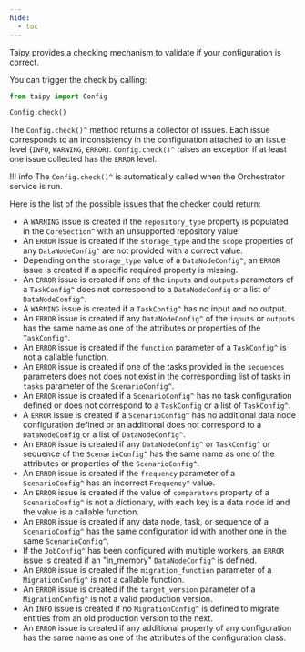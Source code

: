 ```yaml
---
hide:
  - toc
---
```

Taipy provides a checking mechanism to validate if your configuration is correct.

You can trigger the check by calling:
```python linenums="1"
from taipy import Config

Config.check()
```

The `Config.check()^` method returns a collector of issues. Each issue corresponds to an inconsistency in
the configuration attached to an issue level (`INFO`, `WARNING`, `ERROR`). `Config.check()^` raises an
exception if at least one issue collected has the `ERROR` level.

!!! info
    The `Config.check()^` is automatically called when the Orchestrator service is run.

Here is the list of the possible issues that the checker could return:

- A `WARNING` issue is created if the `repository_type` property is populated in the `CoreSection^` with an
  unsupported repository value.
- An `ERROR` issue is created if the `storage_type` and the `scope` properties of any `DataNodeConfig^` are not
  provided with a correct value.
- Depending on the `storage_type` value of a `DataNodeConfig^`, an `ERROR` issue is created if a specific required
  property is missing.
- An `ERROR` issue is created if one of the `inputs` and `outputs` parameters of a `TaskConfig^` does not correspond
  to a `DataNodeConfig` or a list of `DataNodeConfig^`.
- A `WARNING` issue is created if a `TaskConfig^` has no input and no output.
- An `ERROR` issue is created if any `DataNodeConfig^` of the `inputs` or `outputs` has the same name as one of the
  attributes or properties of the `TaskConfig^`.
- An `ERROR` issue is created if the `function` parameter of a `TaskConfig^` is not a callable function.
- An `ERROR` issue is created if one of the tasks provided in the `sequences` parameters does not does not exist in
  the corresponding list of tasks in `tasks` parameter of the `ScenarioConfig^`.
- An `ERROR` issue is created if a `ScenarioConfig^` has no task configuration defined or does not correspond to a
  `TaskConfig` or a list of `TaskConfig^`.
- A `ERROR` issue is created if a `ScenarioConfig^` has no additional data node configuration defined or an additional
  does not correspond to a `DataNodeConfig` or a list of `DataNodeConfig^`.
- An `ERROR` issue is created if any `DataNodeConfig^` or `TaskConfig^` or sequence of the `ScenarioConfig^` has the same name as
  one of the attributes or properties of the `ScenarioConfig^`.
- An `ERROR` issue is created if the `frequency` parameter of a `ScenarioConfig^` has an incorrect `Frequency^` value.
- An `ERROR` issue is created if the value of `comparators` property of a `ScenarioConfig^` is not a dictionary, with each key is a data node id and the value is a callable function.
- An `ERROR` issue is created if any data node, task, or sequence of a `ScenarioConfig^` has the same configuration id
  with another one in the same `ScenarioConfig^`.
- If the `JobConfig^` has been configured with multiple workers, an `ERROR` issue is created if an "in_memory"
  `DataNodeConfig^` is defined.
- An `ERROR` issue is created if the `migration_function` parameter of a `MigrationConfig^` is not a callable function.
- An `ERROR` issue is created if the `target_version` parameter of a `MigrationConfig^` is not a valid production
  version.
- An `INFO` issue is created if no `MigrationConfig^` is defined to migrate entities from an old production version
  to the next.
- An `ERROR` issue is created if any additional property of any configuration has the same name as one of the attributes
  of the configuration class.
